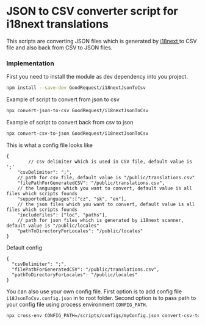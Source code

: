 # JSON to CSV converter script for i18next translations #

This scripts are converting JSON files which is generated by  [ i18next ](https://www.npmjs.com/package/i18next)
to CSV file and also back from CSV to JSON files.

### Implementation ###

First you need to install the module as dev dependency into you project.
```sh
npm install --save-dev GoodRequest/i18nextJsonToCsv
```

Example of script to convert from json to csv
```sh
npx convert-json-to-csv GoodRequest/i18nextJsonToCsv
```
Example of script to convert back from csv to json
```sh
npx convert-csv-to-json GoodRequest/i18nextJsonToCsv
```
This is what a config file looks like
```
{
        // csv delimiter which is used in CSV file, default value is ';'
	"csvDelimiter": ";",
	// path for csv file, default value is "/public/translations.csv"
	"filePathForGeneratedCSV": "/public/translations.csv",
	// the languages which you want to convert, default value is all files which scripts founds
	"supportedLanguages":["cz", "sk", "en"],
	// the json files which you want to convert, default value is all files which scripts founds
	"includeFiles": ["loc", "paths"],
	// path for json files which is generated by i18next scanner, default value is "/public/locales"
	"pathToDirectoryForLocales": "/public/locales"
}
```
Default config
```
{
  "csvDelimiter": ";",
  "filePathForGeneratedCSV": "/public/translations.csv",
  "pathToDirectoryForLocales": "/public/locales"
}
```
You can also use your own config file. First option is to add config file `i18JsonToCsv.config.json` in to root folder.
Second option is to pass path to your config file using process environment `CONFIG_PATH`.
```sh
npx cross-env CONFIG_PATH=/scripts/configs/myConfig.json convert-csv-to-json GoodRequest/i18nextJsonToCsv
```